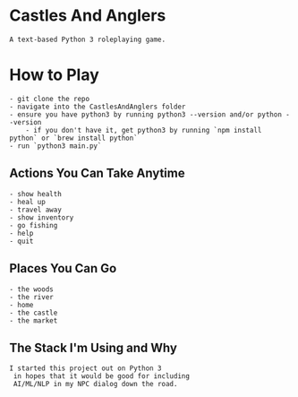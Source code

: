 # Castles And Anglers
    A text-based Python 3 roleplaying game.

# How to Play
    - git clone the repo
    - navigate into the CastlesAndAnglers folder
    - ensure you have python3 by running python3 --version and/or python --version
        - if you don't have it, get python3 by running `npm install python` or `brew install python`
    - run `python3 main.py`
    

## Actions You Can Take Anytime
    - show health
    - heal up
    - travel away
    - show inventory
    - go fishing
    - help
    - quit

## Places You Can Go
    - the woods
    - the river
    - home
    - the castle
    - the market

## The Stack I'm Using and Why
    I started this project out on Python 3
     in hopes that it would be good for including
     AI/ML/NLP in my NPC dialog down the road.

